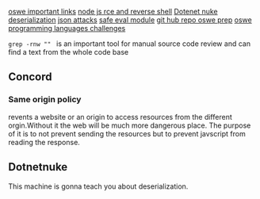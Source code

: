 [oswe important links](https://stacktrac3.co/oswe-review-awae-course/)
[node js rce and reverse shell](https://ibreak.software/2016/08/nodejs-rce-and-a-simple-reverse-shell/)
[Dotenet nuke deserialization](https://pentest-tools.com/blog/exploit-dotnetnuke-cookie-deserialization)
[json attacks](https://www.blackhat.com/docs/us-17/thursday/us-17-Munoz-Friday-The-13th-JSON-Attacks-wp.pdf)
[safe eval module](https://www.wispwisp.com/index.php/2019/08/16/cve-2017-16088-poc/)
[git hub repo oswe prep](https://github.com/kajalNair/OSWE-Prep?tab=readme-ov-file)
[oswe programming languages challenges](https://github.com/wetw0rk/AWAE-PREP)



```grep -rnw ""	``` is an important tool for manual source code review and can find a text from the whole code base


## Concord
### Same origin policy
revents a website or an origin to access resources from the different orgin.Without it the web will be much more dangerous place.
The purpose of it is to not prevent sending the resources but to prevent javscript from reading the response.


## Dotnetnuke
This machine is gonna teach you about deserialization.




